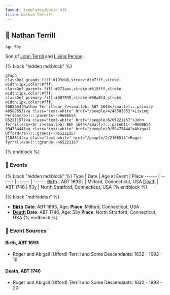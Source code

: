 ```yaml
---
layout: templates/basic.njk
title: Nathan Terrill
---
```

## 🔵 Nathan Terrill
<small>Age: 53y</small>

Son of [John Terrill](/people/6/65221157) and [Living Person](/people/4/48582652)

{% block "hidden md:block" %}
```mermaid
graph
classDef grands fill:#193cb8,stroke:#2b7fff,stroke-width:1px,color:#fff;
classDef parents fill:#372aac,stroke:#615fff,stroke-width:1px,color:#fff;
classDef primary fill:#007595,stroke:#00a6f4,stroke-width:1px,color:#fff;
9608654(Nathan Terrill<br /><small>b: ABT 1693</small>):::primary
48582652(<a class="text-white" href="/people/4/48582652">Living Person</a>):::parents-->9608654
65221157(<a class="text-white" href="/people/6/65221157">John Terrill</a><br /><small>b: BEF 1644</small>):::parents-->9608654
99473444(<a class="text-white" href="/people/9/99473444">Abigail Ufford</a>):::grands-->65221157
2108514(<a class="text-white" href="/people/2/2108514">Roger Tyrrell</a>):::grands-->65221157
```
{% endblock %}

### 📆 Events

{% block "hidden md:block" %}
Type | Date | Age at Event | Place
------ | ------ | ------ | ------
[Birth](#event-event-2) | ABT 1693 |  | Milford, Connecticut, USA
[Death](#event-event-3) | ABT 1746 | 53y | North Stratford, Connecticut, USA
{% endblock %}

{% block "md:hidden" %}
- **[Birth](#event-event-2)**
**Date**: ABT 1693, Age:
**Place**: Milford, Connecticut, USA
- **[Death](#event-event-3)**
**Date**: ABT 1746, Age: 53y
**Place**: North Stratford, Connecticut, USA
{% endblock %}

### 📰 Event Sources

#### <a id="event-event-2"></a> Birth, ABT 1693
* Roger and Abigail (Ufford) Terrill and Some Descendants: 1632 - 1993  - 10

#### <a id="event-event-3"></a> Death, ABT 1746
* Roger and Abigail (Ufford) Terrill and Some Descendants: 1632 - 1993  - 20